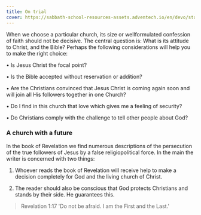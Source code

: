 ```yaml
---
title: On trial
cover: https://sabbath-school-resources-assets.adventech.io/en/devo/start-into-life/14-no-one-lives-for-themselves/Hk31679593561177.jpg
---
```


When we choose a particular church, its size or wellformulated confession of faith should not be decisive. The central question is: What is its attitude to Christ, and the Bible? Perhaps the following considerations will help you to make the right choice:

• Is Jesus Christ the focal point?

• Is the Bible accepted without reservation or addition?

• Are the Christians convinced that Jesus Christ is coming again soon and will join all His followers together in one Church?

• Do I find in this church that love which gives me a feeling of security?

• Do Christians comply with the challenge to tell other people about God?

### A church with a future

In the book of Revelation we find numerous descriptions of the persecution of the true followers of Jesus by a false religiopolitical force. In the main the writer is concerned with two things:

1. Whoever reads the book of Revelation will receive help to make a decision completely for God and the living church of Christ.

2. The reader should also be conscious that God protects Christians and stands by their side. He guarantees this.

> <callout>Revelation 1:17</callout>
> 'Do not be afraid. I am the First and the Last.'